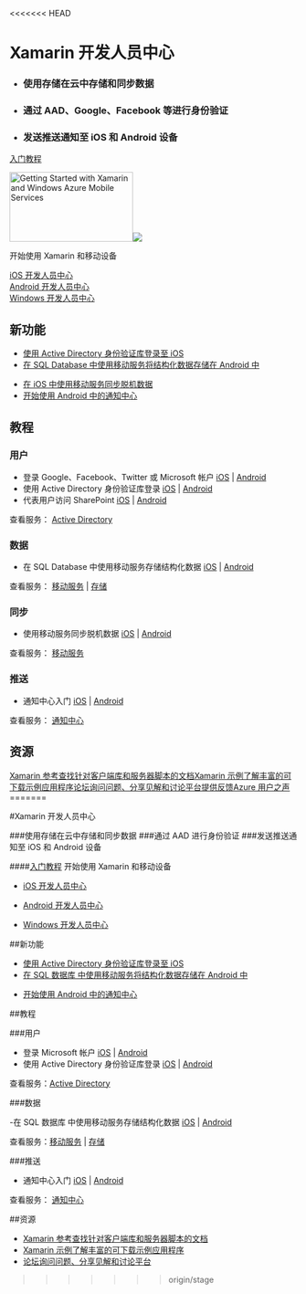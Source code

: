 <<<<<<< HEAD
<div>
  <h1>Xamarin 开发人员中心</h1>
  <div>
    <ul>
      <li>
        <h3>使用存储在云中存储和同步数据</h3>
      </li>
      <li>
        <h3>通过 AAD、Google、Facebook 等进行身份验证</h3>
      </li>
      <li>
        <h3>发送推送通知至 iOS 和 Android 设备</h3>
      </li>
    </ul>
    <p><a href="http://azure.microsoft.com/zh-cn/documentation/articles/partner-xamarin-mobile-services-ios-get-started/" ms.pgarea="content" ms.cmpgrp="body" ms.cmptyp="button" ms.cmpnm="入门教程" ms.title="" km.title="" ms.interactiontype="22">入门教程</a></p>
  </div>
  <div><a href="http://azure.microsoft.com/zh-cn/documentation/videos/getting-started-with-xamarin-and-mobile-services/" data-control="" data-expanding="false" data-ch9="http://channel9.msdn.com/Series/Windows-Azure-Mobile-Services/Getting-Started-with-Xamarin-and-Windows-Azure-Mobile-Services/player/" data-caption="zh-cn" ms.pgarea="content" ms.cmpgrp="body" ms.cmptyp="video" ms.cmpnm="07-19-2013 10 min, 05 sec" ms.title="Getting Started with Xamarin and Windows Azure Mobile Services" km.title="Getting Started with Xamarin and Windows Azure Mobile Services" ms.interactiontype="1"><img src="http://video.ch9.ms/ch9/c7ba/4d4ff8db-8198-4465-8431-7cc00597c7ba/GettingStartedWithXamarinAndMobileServices_512.jpg" alt="Getting Started with Xamarin and Windows Azure Mobile Services" data-control="thumbnail" height="122" width="216"><img src="http://acom.azurecomcdn.net/80C57D/cdn/images/cvt-2033c2e7d39044eb77e5fe971ce2f3c80db5c52b/icon/VideoPlay.svg"></a>
    <p>开始使用 Xamarin 和移动设备</p>
  </div>
</div>
<div>
  <div><a href="http://azure.microsoft.com/zh-cn/develop/mobile/ios" ms.pgarea="content" ms.cmpgrp="body" ms.cmptyp="link" ms.cmpnm="iOS 开发人员中心" ms.title="" km.title="" ms.interactiontype="1">iOS 开发人员中心</a></div>
  <div><a href="http://azure.microsoft.com/zh-cn/develop/mobile/android" ms.pgarea="content" ms.cmpgrp="body" ms.cmptyp="link" ms.cmpnm="Android 开发人员中心" ms.title="" km.title="" ms.interactiontype="1">Android 开发人员中心</a></div>
  <div><a href="http://azure.microsoft.com/zh-cn/develop/mobile/windows" ms.pgarea="content" ms.cmpgrp="body" ms.cmptyp="link" ms.cmpnm="Windows 开发人员中心" ms.title="" km.title="" ms.interactiontype="1">Windows 开发人员中心</a></div>
</div>
<div>
  <h2>新功能</h2>
  <div>
    <ul>
      <li><a href="http://azure.microsoft.com/zh-cn/documentation/articles/mobile-services-dotnet-backend-xamarin-ios-adal-sso-authentication/" ms.pgarea="content" ms.cmpgrp="body" ms.cmptyp="link list link" ms.cmpnm=" | 使用 Active Directory 身份验证库登录至 iOS" ms.title="" km.title="" ms.interactiontype="1" ms.index="0">使用 Active Directory 身份验证库登录至 iOS</a></li>
      <li><a href="http://azure.microsoft.com/zh-cn/documentation/articles/partner-xamarin-mobile-services-android-get-started-data/" ms.pgarea="content" ms.cmpgrp="body" ms.cmptyp="link list link" ms.cmpnm=" | 在 SQL Database 中使用移动服务将结构化数据存储在 Android 中" ms.title="" km.title="" ms.interactiontype="1" ms.index="1">在 SQL Database 中使用移动服务将结构化数据存储在 Android 中</a></li>
    </ul>
  </div>
  <div>
    <ul>
      <li><a href="http://azure.microsoft.com/zh-cn/documentation/articles/mobile-services-xamarin-ios-get-started-offline-data/" ms.pgarea="content" ms.cmpgrp="body" ms.cmptyp="link list link" ms.cmpnm=" | 在 iOS 中使用移动服务同步脱机数据" ms.title="" km.title="" ms.interactiontype="1" ms.index="0">在 iOS 中使用移动服务同步脱机数据</a></li>
      <li><a href="http://azure.microsoft.com/zh-cn/documentation/articles/partner-xamarin-notification-hubs-android-get-started/" ms.pgarea="content" ms.cmpgrp="body" ms.cmptyp="link list link" ms.cmpnm=" | 开始使用 Android 中的通知中心" ms.title="" km.title="" ms.interactiontype="1" ms.index="1">开始使用 Android 中的通知中心</a></li>
    </ul>
  </div>
</div>
<div>
  <h2>教程</h2>
</div>
<div>
  <div>
    <h3 data-jumpto-stop="true">用户</h3>
  </div>
  <div>
    <ul>
      <li>登录 Google、Facebook、Twitter 或 Microsoft 帐户 <a href="http://azure.microsoft.com/zh-cn/documentation/articles/partner-xamarin-mobile-services-ios-get-started-users/" ms.pgarea="content" ms.cmpgrp="body" ms.cmptyp="link list link" ms.cmpnm=" | iOS" ms.title="" km.title="" ms.interactiontype="1" ms.index="0">iOS</a> | <a href="http://azure.microsoft.com/zh-cn/documentation/articles/partner-xamarin-mobile-services-android-get-started-users/" ms.pgarea="content" ms.cmpgrp="body" ms.cmptyp="link list link" ms.cmpnm=" | iOS" ms.title="" km.title="" ms.interactiontype="1" ms.index="0">Android</a></li>
      <li>使用 Active Directory 身份验证库登录 <a href="http://azure.microsoft.com/zh-cn/documentation/articles/mobile-services-dotnet-backend-xamarin-ios-adal-sso-authentication/" ms.pgarea="content" ms.cmpgrp="body" ms.cmptyp="link list link" ms.cmpnm=" | iOS" ms.title="" km.title="" ms.interactiontype="1" ms.index="1">iOS</a> | <a href="https://github.com/AzureADSamples/NativeClient-Xamarin-Android" ms.pgarea="content" ms.cmpgrp="body" ms.cmptyp="link list link" ms.cmpnm=" | iOS" ms.title="" km.title="" ms.interactiontype="1" ms.index="1">Android</a></li>
      <li>代表用户访问 SharePoint <a href="http://azure.microsoft.com/zh-cn/documentation/articles/mobile-services-dotnet-backend-calling-sharepoint-on-behalf-of-user/" ms.pgarea="content" ms.cmpgrp="body" ms.cmptyp="link list link" ms.cmpnm=" | iOS" ms.title="" km.title="" ms.interactiontype="1" ms.index="2">iOS</a> | <a href="http://azure.microsoft.com/zh-cn/documentation/articles/mobile-services-dotnet-backend-calling-sharepoint-on-behalf-of-user/" ms.pgarea="content" ms.cmpgrp="body" ms.cmptyp="link list link" ms.cmpnm=" | iOS" ms.title="" km.title="" ms.interactiontype="1" ms.index="2">Android</a></li>
    </ul>
    <p>查看服务： <a href="https://github.com/AzureAD" ms.pgarea="content" ms.cmpgrp="body" ms.cmptyp="link" ms.cmpnm="Active Directory" ms.title="" km.title="" ms.interactiontype="1">Active Directory</a></p>
  </div>
</div>
<div>
  <div>
    <h3 data-jumpto-stop="true">数据</h3>
  </div>
  <div>
    <ul>
      <li>在 SQL Database 中使用移动服务存储结构化数据 <a href="http://azure.microsoft.com/zh-cn/documentation/articles/partner-xamarin-mobile-services-ios-get-started-data/" ms.pgarea="content" ms.cmpgrp="body" ms.cmptyp="link list link" ms.cmpnm=" | iOS" ms.title="" km.title="" ms.interactiontype="1" ms.index="0">iOS</a> | <a href="http://azure.microsoft.com/zh-cn/documentation/articles/partner-xamarin-mobile-services-android-get-started-data/" ms.pgarea="content" ms.cmpgrp="body" ms.cmptyp="link list link" ms.cmpnm=" | iOS" ms.title="" km.title="" ms.interactiontype="1" ms.index="0">Android</a></li>
    </ul>
    <p>查看服务： <a href="http://azure.microsoft.com/zh-cn/documentation/services/mobile-services/" ms.pgarea="content" ms.cmpgrp="body" ms.cmptyp="link" ms.cmpnm="移动服务" ms.title="" km.title="" ms.interactiontype="1">移动服务</a> | <a href="http://azure.microsoft.com/zh-cn/documentation/services/storage/" ms.pgarea="content" ms.cmpgrp="body" ms.cmptyp="link" ms.cmpnm="存储" ms.title="" km.title="" ms.interactiontype="1">存储</a></p>
  </div>
</div>
<div>
  <div>
    <h3 data-jumpto-stop="true">同步</h3>
  </div>
  <div>
    <ul>
      <li>使用移动服务同步脱机数据 <a href="http://azure.microsoft.com/zh-cn/documentation/articles/mobile-services-xamarin-ios-get-started-offline-data/" ms.pgarea="content" ms.cmpgrp="body" ms.cmptyp="link list link" ms.cmpnm=" | iOS" ms.title="" km.title="" ms.interactiontype="1" ms.index="0">iOS</a> | <a href="http://azure.microsoft.com/zh-cn/documentation/articles/mobile-services-xamarin-android-get-started-offline-data/" ms.pgarea="content" ms.cmpgrp="body" ms.cmptyp="link list link" ms.cmpnm=" | iOS" ms.title="" km.title="" ms.interactiontype="1" ms.index="0">Android</a></li>
    </ul>
    <p>查看服务： <a href="http://azure.microsoft.com/zh-cn/documentation/services/mobile-services/" ms.pgarea="content" ms.cmpgrp="body" ms.cmptyp="link" ms.cmpnm="移动服务" ms.title="" km.title="" ms.interactiontype="1">移动服务</a></p>
  </div>
</div>
<div>
  <div>
    <h3 data-jumpto-stop="true">推送</h3>
  </div>
  <div>
    <ul>
      <li>通知中心入门 <a href="http://azure.microsoft.com/zh-cn/documentation/articles/partner-xamarin-notification-hubs-ios-get-started/" ms.pgarea="content" ms.cmpgrp="body" ms.cmptyp="link list link" ms.cmpnm=" | iOS" ms.title="" km.title="" ms.interactiontype="1" ms.index="0">iOS</a> | <a href="http://azure.microsoft.com/zh-cn/documentation/articles/partner-xamarin-notification-hubs-android-get-started/" ms.pgarea="content" ms.cmpgrp="body" ms.cmptyp="link list link" ms.cmpnm=" | iOS" ms.title="" km.title="" ms.interactiontype="1" ms.index="0">Android</a></li>
    </ul>
    <p>查看服务： <a href="http://azure.microsoft.com/zh-cn/documentation/services/notification-hubs/" ms.pgarea="content" ms.cmpgrp="body" ms.cmptyp="link" ms.cmpnm="通知中心" ms.title="" km.title="" ms.interactiontype="1">通知中心</a></p>
  </div>
</div>
<div>
  <h2 data-jumpto-stop="true">资源</h2>
  <div><a href="http://developer.xamarin.com/guides/cross-platform/azure/mobile-services/" ms.pgarea="content" ms.cmpgrp="body" ms.cmptyp="resource block link" ms.cmpnm="Xamarin 参考 查找针对客户端库和服务器脚本的文档" ms.title="" km.title="" ms.interactiontype="1">Xamarin 参考查找针对客户端库和服务器脚本的文档</a><a href="http://developer.xamarin.com/guides/cross-platform/azure/mobile-services/" ms.pgarea="content" ms.cmpgrp="body" ms.cmptyp="resource block link" ms.cmpnm="Xamarin 示例 了解丰富的可下载示例应用程序" ms.title="" km.title="" ms.interactiontype="1">Xamarin 示例了解丰富的可下载示例应用程序</a><a href="https://social.msdn.microsoft.com/Forums/azure/en-US/home?category=windowsazureplatform%2Cwindowsazureplatformctp%2Cwindowsazure&forum=azurescheduler%2CTFService%2Cazureapimgmt%2Chypervrecovmgr%2Cazuresearch%2Cazurecache%2Cwindowsazurewebsitespreview%2Cwindowsazureactiveauthentication%2Cnotificationhubs%2Cwindowsazurepurchasing%2Cservbus%2Cwindowsazurepack%2Chdinsight%2Cssdsgetstarted%2Cazureautomation%2CWindowsAzureAD%2Cwindowsazuredata%2CDataMarket%2Cwindowsazuremanagement%2Cwindowsazuredevelopment%2CWAVirtualMachinesforWindows%2Cazurebiztalksvcs%2Cwindowsazureonlinebackup%2Cazuremobile%2Cazurescripting%2CWAVirtualMachinesVirtualNetwork%2CAzureDocumentDB%2CMediaServices%2CAzureRemoteApp%2CWAVirtualMachinesforLinux%2Cwavirtualmachinesforbiztalkserver%2Cappfabricctp%2Csocialanalytics%2CMachineLearning%2Cazurescheduler%2CTFService%2Cazureapimgmt%2Chypervrecovmgr%2CAzureDataFactory%2Cazuresearch%2Cazurecache%2Cwindowsazurewebsitespreview%2Cwindowsazureactiveauthentication%2Cazurebatch%2Cnotificationhubs%2Cwindowsazurepurchasing%2Cservbus%2Cwindowsazurepack%2Chdinsight%2Cssdsgetstarted%2Cazureautomation%2CWindowsAzureAD%2Cwindowsazuredata%2CDataMarket%2Cwindowsazuremanagement%2Cwindowsazuredevelopment%2CWAVirtualMachinesforWindows%2Cazurebiztalksvcs%2Cwindowsazureonlinebackup%2Cazuremobile%2Cazurescripting%2CWAVirtualMachinesVirtualNetwork%2CAzureStreamAnalytics%2CAzureDocumentDB%2CMediaServices%2CAzureRemoteApp%2CWAVirtualMachinesforLinux%2Cwavirtualmachinesforbiztalkserver%2Cappfabricctp%2Csocialanalytics%2CMachineLearning&filter=alltypes&sort=relevancedesc&brandIgnore=True&filter=alltypes&searchTerm=xamarin" ms.pgarea="content" ms.cmpgrp="body" ms.cmptyp="resource block link" ms.cmpnm="论坛 询问问题、分享见解和讨论平台" ms.title="" km.title="" ms.interactiontype="1">论坛询问问题、分享见解和讨论平台</a><a href="http://azure.microsoft.com/zh-cn/develop/mobile/xamarin/#" data-forum="216254" ms.pgarea="content" ms.cmpgrp="body" ms.cmptyp="resource block link" ms.cmpnm="提供反馈 Azure 用户之声" ms.title="" km.title="" ms.interactiontype="1">提供反馈Azure 用户之声</a></div>
</div>
=======
<properties pageTitle="移动服务-xamarin - Azure 微软云" metakeywords="" description="" services="" documentationCenter="xamarin" authors="" manager="Tiffena" editor="EricChen"/>
  
<tags ms.service="mobile-service" ms.date="" wacn.date="04/11/2015"/>



#Xamarin 开发人员中心

###使用存储在云中存储和同步数据
###通过 AAD 进行身份验证
###发送推送通知至 iOS 和 Android 设备

####[入门教程](/documentation/articles/partner-xamarin-mobile-services-ios-get-started/)
开始使用 Xamarin 和移动设备

- [iOS 开发人员中心](/develop/mobile/ios)

- [Android 开发人员中心](/develop/mobile/android)

- [Windows 开发人员中心](/develop/mobile/windows)

##新功能

- [使用 Active Directory 身份验证库登录至 iOS](/documentation/articles/mobile-services-dotnet-backend-xamarin-ios-adal-sso-authentication/)
- [在 SQL 数据库 中使用移动服务将结构化数据存储在 Android 中](/documentation/articles/partner-xamarin-mobile-services-android-get-started-data/)
<!--- [在 iOS 中使用移动服务同步脱机数据](/documentation/articles/mobile-services-xamarin-ios-get-started-offline-data/)-->
- [开始使用 Android 中的通知中心](/documentation/articles/partner-xamarin-notification-hubs-android-get-started/)

##教程

###用户

- 登录 Microsoft 帐户 [iOS](/documentation/articles/partner-xamarin-mobile-services-ios-get-started-users/) | [Android](/documentation/articles/partner-xamarin-mobile-services-android-get-started-users/)
- 使用 Active Directory 身份验证库登录 [iOS](/documentation/articles/mobile-services-dotnet-backend-xamarin-ios-adal-sso-authentication/) | [Android](https://github.com/AzureADSamples/NativeClient-Xamarin-Android)
<!--- 代表用户访问 SharePoint [iOS](/documentation/articles/mobile-services-dotnet-backend-calling-sharepoint-on-behalf-of-user/) | [Android](/documentation/articles/mobile-services-dotnet-backend-calling-sharepoint-on-behalf-of-user/)-->

查看服务：[Active Directory](https://github.com/AzureAD)

###数据

-在 SQL 数据库 中使用移动服务存储结构化数据 [iOS](/documentation/articles/partner-xamarin-mobile-services-ios-get-started-data/) | [Android](/documentation/articles/partner-xamarin-mobile-services-android-get-started-data/)

查看服务：[移动服务](/documentation/services/mobile-services/) | [存储](/documentation/services/storage/)
<!--
###同步

- 使用移动服务同步脱机数据 [iOS](/documentation/articles/mobile-services-xamarin-ios-get-started-offline-data/) | [Android](/documentation/articles/mobile-services-xamarin-android-get-started-offline-data/)

查看服务：[移动服务](/documentation/services/mobile-services/)
-->
###推送

- 通知中心入门 [iOS](/documentation/articles/partner-xamarin-notification-hubs-ios-get-started/) | [Android](/documentation/articles/partner-xamarin-notification-hubs-android-get-started/)

查看服务： [通知中心](/documentation/services/notification-hubs/)

##资源
- [Xamarin 参考查找针对客户端库和服务器脚本的文档](http://developer.xamarin.com/guides/cross-platform/azure/mobile-services/)
- [Xamarin 示例了解丰富的可下载示例应用程序](http://developer.xamarin.com/guides/cross-platform/azure/mobile-services/)
- [论坛询问问题、分享见解和讨论平台](https://social.msdn.microsoft.com/Forums/zh-CN/home?forum=windowsazurezhchs)

>>>>>>> origin/stage
